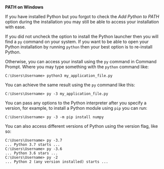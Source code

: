 **PATH on Windows**

If you have installed Python but you forgot to check the *Add Python to PATH* option during the installation you may still be able to access your installation with ease.

If you did not uncheck the option to install the Python launcher then you will find a `py` command on your system. If you want to be able to open your Python installation by running `python` then your best option is to re-install Python.

Otherwise, you can access your install using the `py` command in Command Prompt. Where you may type something with the `python` command like:
```
C:\Users\Username> python3 my_application_file.py
```

You can achieve the same result using the `py` command like this:
```
C:\Users\Username> py -3 my_application_file.py
```

You can pass any options to the Python interpreter after you specify a version, for example, to install a Python module using `pip` you can run:
```
C:\Users\Username> py -3 -m pip install numpy
```

You can also access different versions of Python using the version flag, like so:
```
C:\Users\Username> py -3.7
... Python 3.7 starts ...
C:\Users\Username> py -3.6
... Python 3.6 stars ...
C:\Users\Username> py -2
... Python 2 (any version installed) starts ...
```
